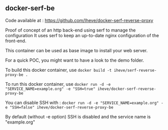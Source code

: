 ## docker-serf-be

Code available at : https://github.com/Iheve/docker-serf-reverse-proxy

Proof of concept of an http back-end using serf to manage the configuration
It uses serf to keep an up-to-date nginx configuration of the front-end.

This container can be used as base image to install your web server.

For a quick POC, you might want to have a look to the demo folder.

To build this docker container, use
`docker build -t iheve/serf-reverse-proxy-be .`

To run this docker container, use
`docker run -d -e "SERVICE_NAME=example.org" -e "SSH=true" iheve/docker-serf-reverse-proxy-be`

You can disable SSH with :
`docker run -d -e "SERVICE_NAME=example.org" -e "SSH=false" iheve/docker-serf-reverse-proxy-be`

By default (without -e option) SSH is disabled and the service name is
"example.org"
